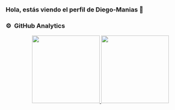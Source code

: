 ### Hola, estás viendo el perfil de Diego-Manias 👋

<!--
**diego-asterisk/diego-asterisk** is a ✨ _special_ ✨ repository because its `README.md` (this file) appears on your GitHub profile.

Here are some ideas to get you started:

- 🔭 I’m currently working on ...
- 🌱 I’m currently learning ...
- 👯 I’m looking to collaborate on ...
- 🤔 I’m looking for help with ...
- 💬 Ask me about ...
- 📫 How to reach me: ...
- 😄 Pronouns: ...
- ⚡ Fun fact: ...
-->

### ⚙️ &nbsp;GitHub Analytics

<p align="center">
<a href="https://github.com/Diego-Asterisk">
  <img height="180em" src="https://github-readme-stats-eight-theta.vercel.app/api?username=Diego-Asterisk&show_icons=true&theme=yeblu&include_all_commits=true&count_private=true"/>
  <img height="180em" src="https://github-readme-stats-eight-theta.vercel.app/api/top-langs/?username=Diego-Asterisk&layout=compact&langs_count=8&theme=yeblu"/>
</a>
</p>
